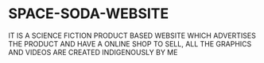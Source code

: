 # SPACE-SODA-WEBSITE

IT IS A SCIENCE FICTION PRODUCT BASED WEBSITE WHICH ADVERTISES THE PRODUCT AND HAVE A ONLINE SHOP TO SELL, ALL THE GRAPHICS AND VIDEOS ARE CREATED INDIGENOUSLY BY ME
